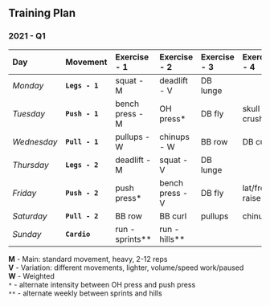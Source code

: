 ## Training Plan


### 2021 - Q1

| Day         | Movement       | Exercise - 1    | Exercise - 2    | Exercise - 3    | Exercise - 4    |
| :---------- | :------------- | :-------------- | :-------------- | :-------------- | :-------------- |
| *Monday*    | **`Legs - 1`** | squat - M       | deadlift - V    | DB lunge        |                 |
| *Tuesday*   | **`Push - 1`** | bench press - M | OH press*       | DB fly          | skull crushers  |
| *Wednesday* | **`Pull - 1`** | pullups - W     | chinups - W     | BB row          | DB curl         |
| *Thursday*  | **`Legs - 2`** | deadlift - M    | squat - V       | DB lunge        |                 |
| *Friday*    | **`Push - 2`** | push press*     | bench press - V | DB fly          | lat/front raise |
| *Saturday*  | **`Pull - 2`** | BB row          | BB curl         | pullups         | chinups         |
| *Sunday*    | **`Cardio`**   | run - sprints** | run - hills**   |                 |                 |


**M** - Main: standard movement, heavy, 2-12 reps  
**V** - Variation: different movements, lighter, volume/speed work/paused  
**W** - Weighted  
`*`   - alternate intensity between OH press and push press  
`**`  - alternate weekly between sprints and hills